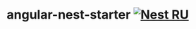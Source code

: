 # angular-nest-starter [![Nest RU](https://img.shields.io/badge/Telegram_chat:-Nest_RU-216bc1.svg?style=flat)](https://t.me/nest_ru)
